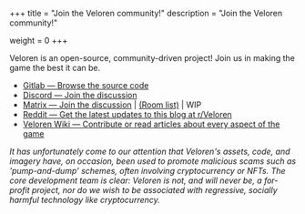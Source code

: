 +++
title = "Join the Veloren community!"
description = "Join the Veloren community!"

weight = 0
+++

Veloren is an open-source, community-driven project! Join us in making the game the best it can be.

* [Gitlab — Browse the source code](https://gitlab.com/veloren/veloren)
* [Discord — Join the discussion](https://discord.gg/ecUxc9N)
* [Matrix — Join the discussion](https://matrix.to/#/#veloren-space:fachschaften.org) | [(Room list)](@/matrix_room_list.md) | WIP
* [Reddit — Get the latest updates to this blog at r/Veloren](https://www.reddit.com/r/Veloren/)
* [Veloren Wiki — Contribute or read articles about every aspect of the game](https://wiki.veloren.net/)

*It has unfortunately come to our attention that Veloren's assets, code, and imagery have, on occasion, been used to
promote malicious scams such as 'pump-and-dump' schemes, often involving cryptocurrency or NFTs. The core development
team is clear: Veloren is not, and will never be, a for-profit project, nor do we wish to be associated with regressive,
socially harmful technology like cryptocurrency.*
